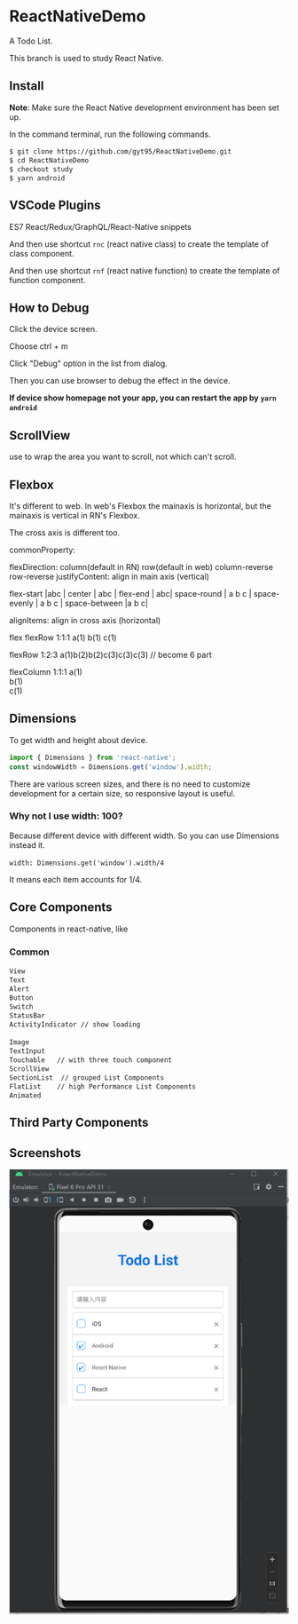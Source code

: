 # ReactNativeDemo

A Todo List.

This branch is used to study React Native.

## Install

**Note**: Make sure the React Native development environment has been set up.

In the command terminal, run the following commands.

    $ git clone https://github.com/gyt95/ReactNativeDemo.git
    $ cd ReactNativeDemo
    $ checkout study
    $ yarn android

## VSCode Plugins

ES7 React/Redux/GraphQL/React-Native snippets

And then use shortcut `rnc` (react native class) to create the template of class component.

And then use shortcut `rnf` (react native function) to create the template of function component.

## How to Debug

Click the device screen.

Choose ctrl + m

Click "Debug" option in the list from dialog.

Then you can use browser to debug the effect in the device. 

**If device show homepage not your app, you can restart the app by `yarn android`** 

## ScrollView

use <ScrollView> to wrap the area you want to scroll, not <View> which can't scroll.

## Flexbox

It's different to web. In web's Flexbox the mainaxis is horizontal, but the mainaxis is vertical in RN's Flexbox.

The cross axis is different too.

commonProperty:

flexDirection: column(default in RN)  row(default in web) column-reverse row-reverse
justifyContent: align in main axis (vertical)

  flex-start    |abc          |
  center        |     abc     |
  flex-end      |          abc|
  space-round   | a    b    c |
  space-evenly  |   a  b  c   |
  space-between |a     b     c|

alignItems: align in cross axis (horizontal)

flex
  flexRow 1:1:1
  a(1)  b(1)  c(1)

  flexRow 1:2:3
  a(1)b(2)b(2)c(3)c(3)c(3) // become 6 part  
  
  flexColumn 1:1:1
  a(1)  
  b(1)  
  c(1)

## Dimensions

To get width and height about device.

```js
import { Dimensions } from 'react-native';
const windowWidth = Dimensions.get('window').width;
```

There are various screen sizes, and there is no need to customize development for a certain size, so responsive layout is useful.

### Why not I use width: 100?

Because different device with different width. So you can use Dimensions instead it.

`width: Dimensions.get('window').width/4`

It means each item accounts for 1/4.

## Core Components

Components in react-native, like <View> <Image> <Text>

### Common

```
View
Text
Alert
Button
Switch
StatusBar
ActivityIndicator // show loading 

Image
TextInput
Touchable   // with three touch component
ScrollView
SectionList  // grouped List Components
FlatList    // high Performance List Components
Animated
```

## Third Party Components

##

## Screenshots

![screenshot1](https://github.com/gyt95/ReactNativeDemo/blob/main/screenshots/image.png)

